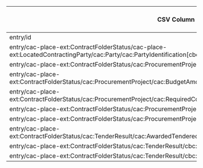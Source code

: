 | CSV Column           | Ontology Property | Entity Class | Rel. Entity Class | Subject Generation    | Join Condition | Datatype | Function Name | Function Output |
| --- | --- | --- | --- | --- | --- | --- | --- | --- |
| entry/id | :hasID | :Procedure | :Identifier | generate_procurement_uri(entry/id) |  | xsd:anyURI | generate_procurement_uri | http://data.example.org/procurement/561770M |
| entry/cac-place-ext:ContractFolderStatus/cac-place-ext:LocatedContractingParty/cac:Party/cac:PartyIdentification[cbc:ID@schemeName='NIF']/cbc:ID | :hasID | org:Organization | :Identifier | generate_organization_uri(NIF) |  | xsd:string | generate_organization_uri | http://data.example.org/organization/NIF-P0200000H |
| entry/cac-place-ext:ContractFolderStatus/cac:ProcurementProject/cbc:Name | rdfs:label | :Procedure |  | generate_procurement_uri(entry/id) |  | xsd:string |  |  |
| entry/cac-place-ext:ContractFolderStatus/cac:ProcurementProject/cac:BudgetAmount/cbc:EstimatedOverallContractAmount | schema:estimatedCost | :Procedure |  | generate_procurement_uri(entry/id) |  | xsd:decimal |  |  |
| entry/cac-place-ext:ContractFolderStatus/cac:ProcurementProject/cac:RequiredCommodityClassification/cbc:ItemClassificationCode | schema:category | :Procedure |  | generate_procurement_uri(entry/id) |  | skos:Concept | map_cpv_to_skos | http://publications.europa.eu/resource/authority/cpv/34136000 |
| entry/cac-place-ext:ContractFolderStatus/cac:ProcurementProjectLot/cbc:ID | :hasID | :Lot | :Identifier | generate_lot_uri(lot_id) |  | xsd:string | generate_lot_uri | http://data.example.org/lot/561770M-1 |
| entry/cac-place-ext:ContractFolderStatus/cac:ProcurementProjectLot/cac:ProcurementProject/cbc:Name | rdfs:label | :Lot |  | generate_lot_uri(lot_id) |  | xsd:string |  |  |
| entry/cac-place-ext:ContractFolderStatus/cac:TenderResult/cac:AwardedTenderedProject/cbc:ProcurementProjectLotID | :describesLot | :LotAwardOutcome | :Lot | generate_award_outcome_uri(lot_id) | link using lot_id |  | generate_award_outcome_uri | http://data.example.org/award/561770M-1 |
| entry/cac-place-ext:ContractFolderStatus/cac:TenderResult/cbc:AwardDate | :hasAwardDecisionDate | :LotAwardOutcome |  | generate_award_outcome_uri(lot_id) |  | xsd:date |  |  |
| entry/cac-place-ext:ContractFolderStatus/cac:TenderResult/cbc:ReceivedTenderQuantity | :hasReceivedTenders | :SubmissionStatisticalInformation |  | generate_stat_info_uri(lot_id) |  | xsd:integer |  |  |

